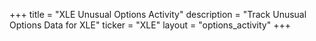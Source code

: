 +++
title = "XLE Unusual Options Activity"
description = "Track Unusual Options Data for XLE"
ticker = "XLE"
layout = "options_activity"
+++

